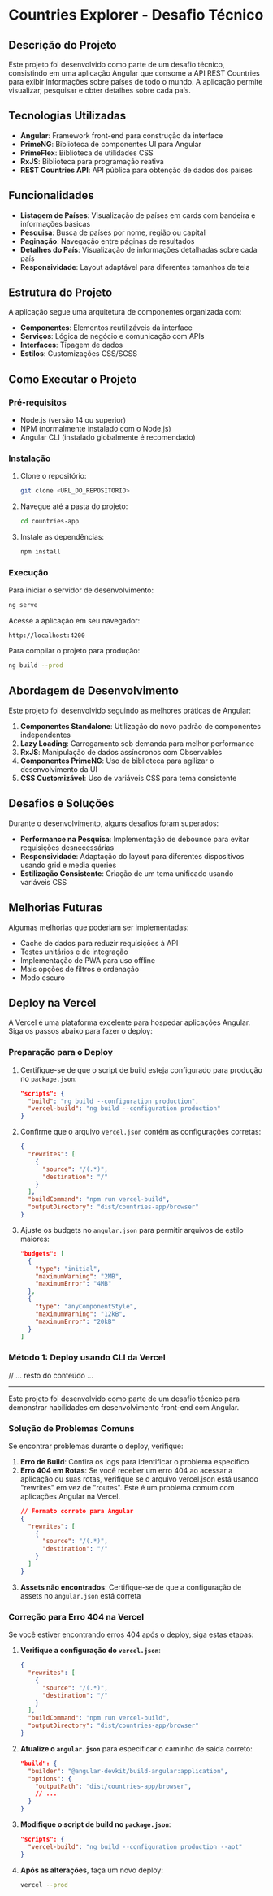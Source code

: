 # Countries Explorer - Desafio Técnico

## Descrição do Projeto

Este projeto foi desenvolvido como parte de um desafio técnico, consistindo em uma aplicação Angular que consome a API REST Countries para exibir informações sobre países de todo o mundo. A aplicação permite visualizar, pesquisar e obter detalhes sobre cada país.

## Tecnologias Utilizadas

- **Angular**: Framework front-end para construção da interface
- **PrimeNG**: Biblioteca de componentes UI para Angular
- **PrimeFlex**: Biblioteca de utilidades CSS
- **RxJS**: Biblioteca para programação reativa
- **REST Countries API**: API pública para obtenção de dados dos países

## Funcionalidades

- **Listagem de Países**: Visualização de países em cards com bandeira e informações básicas
- **Pesquisa**: Busca de países por nome, região ou capital
- **Paginação**: Navegação entre páginas de resultados
- **Detalhes do País**: Visualização de informações detalhadas sobre cada país
- **Responsividade**: Layout adaptável para diferentes tamanhos de tela

## Estrutura do Projeto

A aplicação segue uma arquitetura de componentes organizada com:

- **Componentes**: Elementos reutilizáveis da interface
- **Serviços**: Lógica de negócio e comunicação com APIs
- **Interfaces**: Tipagem de dados
- **Estilos**: Customizações CSS/SCSS

## Como Executar o Projeto

### Pré-requisitos

- Node.js (versão 14 ou superior)
- NPM (normalmente instalado com o Node.js)
- Angular CLI (instalado globalmente é recomendado)

### Instalação

1. Clone o repositório:
   ```bash
   git clone <URL_DO_REPOSITORIO>
   ```

2. Navegue até a pasta do projeto:
   ```bash
   cd countries-app
   ```

3. Instale as dependências:
   ```bash
   npm install
   ```

### Execução

Para iniciar o servidor de desenvolvimento:
```bash
ng serve
```

Acesse a aplicação em seu navegador:
```
http://localhost:4200
```

Para compilar o projeto para produção:
```bash
ng build --prod
```

## Abordagem de Desenvolvimento

Este projeto foi desenvolvido seguindo as melhores práticas de Angular:

1. **Componentes Standalone**: Utilização do novo padrão de componentes independentes
2. **Lazy Loading**: Carregamento sob demanda para melhor performance
3. **RxJS**: Manipulação de dados assíncronos com Observables
4. **Componentes PrimeNG**: Uso de biblioteca para agilizar o desenvolvimento da UI
5. **CSS Customizável**: Uso de variáveis CSS para tema consistente

## Desafios e Soluções

Durante o desenvolvimento, alguns desafios foram superados:

- **Performance na Pesquisa**: Implementação de debounce para evitar requisições desnecessárias
- **Responsividade**: Adaptação do layout para diferentes dispositivos usando grid e media queries
- **Estilização Consistente**: Criação de um tema unificado usando variáveis CSS

## Melhorias Futuras

Algumas melhorias que poderiam ser implementadas:

- Cache de dados para reduzir requisições à API
- Testes unitários e de integração
- Implementação de PWA para uso offline
- Mais opções de filtros e ordenação
- Modo escuro

## Deploy na Vercel

A Vercel é uma plataforma excelente para hospedar aplicações Angular. Siga os passos abaixo para fazer o deploy:

### Preparação para o Deploy

1. Certifique-se de que o script de build esteja configurado para produção no `package.json`:
   ```json
   "scripts": {
     "build": "ng build --configuration production",
     "vercel-build": "ng build --configuration production"
   }
   ```

2. Confirme que o arquivo `vercel.json` contém as configurações corretas:
   ```json
   {
     "rewrites": [
       {
         "source": "/(.*)",
         "destination": "/"
       }
     ],
     "buildCommand": "npm run vercel-build",
     "outputDirectory": "dist/countries-app/browser"
   }
   ```

3. Ajuste os budgets no `angular.json` para permitir arquivos de estilo maiores:
   ```json
   "budgets": [
     {
       "type": "initial",
       "maximumWarning": "2MB",
       "maximumError": "4MB"
     },
     {
       "type": "anyComponentStyle",
       "maximumWarning": "12kB",
       "maximumError": "20kB"
     }
   ]
   ```

### Método 1: Deploy usando CLI da Vercel

// ... resto do conteúdo ...

---

Este projeto foi desenvolvido como parte de um desafio técnico para demonstrar habilidades em desenvolvimento front-end com Angular.

### Solução de Problemas Comuns

Se encontrar problemas durante o deploy, verifique:

1. **Erro de Build**: Confira os logs para identificar o problema específico
2. **Erro 404 em Rotas**: Se você receber um erro 404 ao acessar a aplicação ou suas rotas, verifique se o arquivo vercel.json está usando "rewrites" em vez de "routes". Este é um problema comum com aplicações Angular na Vercel.
   ```json
   // Formato correto para Angular
   {
     "rewrites": [
       {
         "source": "/(.*)",
         "destination": "/"
       }
     ]
   }
   ```
3. **Assets não encontrados**: Certifique-se de que a configuração de assets no `angular.json` está correta

### Correção para Erro 404 na Vercel

Se você estiver encontrando erros 404 após o deploy, siga estas etapas:

1. **Verifique a configuração do `vercel.json`**:
   ```json
   {
     "rewrites": [
       {
         "source": "/(.*)",
         "destination": "/"
       }
     ],
     "buildCommand": "npm run vercel-build",
     "outputDirectory": "dist/countries-app/browser"
   }
   ```

2. **Atualize o `angular.json`** para especificar o caminho de saída correto:
   ```json
   "build": {
     "builder": "@angular-devkit/build-angular:application",
     "options": {
       "outputPath": "dist/countries-app/browser",
       // ...
     }
   }
   ```

3. **Modifique o script de build no `package.json`**:
   ```json
   "scripts": {
     "vercel-build": "ng build --configuration production --aot"
   }
   ```

4. **Após as alterações**, faça um novo deploy:
   ```bash
   vercel --prod
   ```

